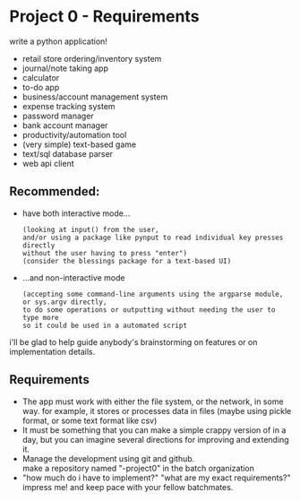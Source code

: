 # Project 0 - Requirements

write a python application!

- retail store ordering/inventory system
- journal/note taking app
- calculator
- to-do app
- business/account management system
- expense tracking system
- password manager
- bank account manager
- productivity/automation tool
- (very simple) text-based game
- text/sql database parser
- web api client

## Recommended:

- have both interactive mode...

      (looking at input() from the user,
      and/or using a package like pynput to read individual key presses directly
      without the user having to press "enter")
      (consider the blessings package for a text-based UI)

- ...and non-interactive mode

      (accepting some command-line arguments using the argparse module, or sys.argv directly,
      to do some operations or outputting without needing the user to type more
      so it could be used in a automated script

i'll be glad to help guide anybody's brainstorming on features or on implementation details.

## Requirements

- The app must work with either the file system, or the network, in some way.
  for example, it stores or processes data in files (maybe using pickle format, or some text format like csv)
- It must be something that you can make a simple crappy version of in a day, but you can imagine several directions for improving and extending it.
- Manage the development using git and github. \
   make a repository named "<firstname><lastinitial>-project0" in the batch organization
- "how much do i have to implement?" "what are my exact requirements?" \
   impress me! and keep pace with your fellow batchmates.
